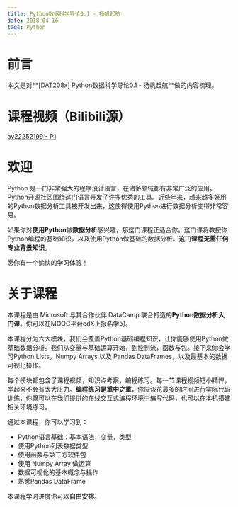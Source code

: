 ```yaml
---
title: Python数据科学导论0.1 - 扬帆起航
date: 2018-04-16
tags: Python
---
```


# 前言

本文是对**[DAT208x] Python数据科学导论0.1 - 扬帆起航**做的内容梳理。

# 课程视频（Bilibili源）

[av22252199 - P1](https://www.bilibili.com/video/av22252199/?p=1)

# 欢迎

Python 是一门非常强大的程序设计语言，在诸多领域都有非常广泛的应用。Python开源社区围绕这门语言开发了许多优秀的工具。近些年来，越来越多好用的Python数据分析工具被开发出来，这使得使用Python进行数据分析变得非常容易。

如果你对**使用Python**做**数据分析**感兴趣，那这门课程正适合你。这门课将教授你Python编程的基础知识，以及使用Python做基础的数据分析。**这门课程无需任何专业背景知识**。

愿你有一个愉快的学习体验！

# 关于课程

本课程是由 Microsoft 与其合作伙伴 DataCamp 联合打造的**Python数据分析入门课**。你可以在MOOC平台edX上报名学习。

本课程分为六大模块，我们会覆盖Python基础编程知识，让你能够使用Python做基础数据分析。我们从变量与基础运算开始，到控制流，函数与包。接下来你会学习Python Lists，Numpy Arrays 以及 Pandas DataFrames，以及最基本的数据可视化操作。

每个模块都包含了课程视频，知识点考察，编程练习。每一节课程视频短小精悍，学起来不会有太大压力。**编程练习是重中之重**，你应该花最多的时间进行实际代码训练，你既可以在我们提供的在线交互式编程环境中编写代码，也可以在本机搭建相关环境练习。

通过本课程，你可以学习到：

- Python语言基础：基本语法，变量，类型
- 使用Python列表数据类型
- 使用函数与第三方软件包
- 使用 Numpy Array 做运算
- 数据可视化的基本概念与操作
- 熟悉Pandas DataFrame

本课程学时进度你可以**自由安排**。

